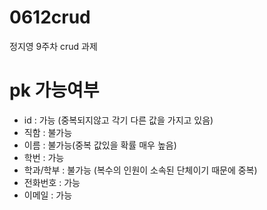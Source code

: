 # 0612crud
정지영 9주차 crud 과제
   
pk 가능여부
========
* id : 가능 (중복되지않고 각기 다른 값을 가지고 있음)   
* 직함 : 불가능   
* 이름 : 불가능(중복 값있을 확률 매우 높음)   
* 학번 : 가능   
* 학과/학부 : 불가능 (복수의 인원이 소속된 단체이기 때문에 중복)   
* 전화번호 : 가능   
* 이메일 : 가능   
